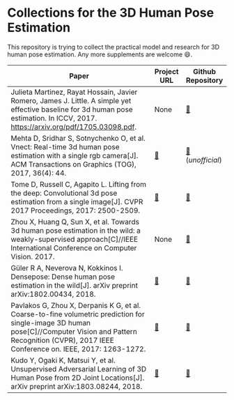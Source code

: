 # Collections for the 3D Human Pose Estimation 

This repository is trying to collect the practical model and research for 3D human pose estimation.
Any more supplements are welcome :smile:.

| Paper | Project URL | Github Repository |
| ----- | ----------- | ----------------- |
| Julieta Martinez, Rayat Hossain, Javier Romero, James J. Little. A simple yet effective baseline for 3d human pose estimation. In ICCV, 2017. https://arxiv.org/pdf/1705.03098.pdf. | None |  [:link:](https://github.com/una-dinosauria/3d-pose-baseline) |
| Mehta D, Sridhar S, Sotnychenko O, et al. Vnect: Real-time 3d human pose estimation with a single rgb camera[J]. ACM Transactions on Graphics (TOG), 2017, 36(4): 44. | [:link:](http://gvv.mpi-inf.mpg.de/projects/VNect/) | [:link:](https://github.com/timctho/VNect-tensorflow) (*unofficial*) |
| Tome D, Russell C, Agapito L. Lifting from the deep: Convolutional 3d pose estimation from a single image[J]. CVPR 2017 Proceedings, 2017: 2500-2509. | [:link:](http://www0.cs.ucl.ac.uk/staff/D.Tome/papers/LiftingFromTheDeep.html) | [:link:](https://github.com/DenisTome/Lifting-from-the-Deep-release) |
| Zhou X, Huang Q, Sun X, et al. Towards 3d human pose estimation in the wild: a weakly-supervised approach[C]//IEEE International Conference on Computer Vision. 2017. | None |  [:link:](https://github.com/xingyizhou/pytorch-pose-hg-3d) |
| Güler R A, Neverova N, Kokkinos I. Densepose: Dense human pose estimation in the wild[J]. arXiv preprint arXiv:1802.00434, 2018. | [:link:](http://densepose.org/) |  [:link:](https://github.com/facebookresearch/DensePose) |
|Pavlakos G, Zhou X, Derpanis K G, et al. Coarse-to-fine volumetric prediction for single-image 3D human pose[C]//Computer Vision and Pattern Recognition (CVPR), 2017 IEEE Conference on. IEEE, 2017: 1263-1272.|[:link:](https://www.seas.upenn.edu/~pavlakos/projects/volumetric/) |[:link:](https://github.com/geopavlakos/c2f-vol-demo) |
|Kudo Y, Ogaki K, Matsui Y, et al. Unsupervised Adversarial Learning of 3D Human Pose from 2D Joint Locations[J]. arXiv preprint arXiv:1803.08244, 2018.|[:link:](https://nico-opendata.jp/en/casestudy/3dpose_gan/index.html)|[:link:](https://github.com/DwangoMediaVillage/3dpose_gan)|


